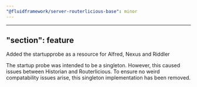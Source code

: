 ```yaml
---
"@fluidframework/server-routerlicious-base": minor
---
```


---

## "section": feature

Added the startupprobe as a resource for Alfred, Nexus and Riddler

The startup probe was intended to be a singleton. However, this caused issues between Historian and Routerlicious. To ensure no weird compatability issues arise, this singleton implementation has been removed.
